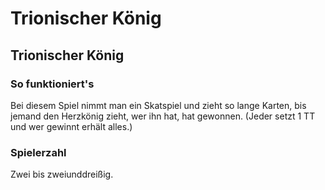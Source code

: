 # Trionischer König

## Trionischer König

### So funktioniert's

Bei diesem Spiel nimmt man ein Skatspiel und zieht so lange Karten, bis jemand den Herzkönig zieht, wer ihn hat, hat gewonnen. \(Jeder setzt 1 TT und wer gewinnt erhält alles.\)

### Spielerzahl

Zwei bis zweiunddreißig.

